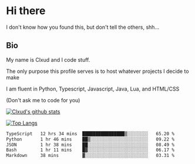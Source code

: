 

# Hi there
I don't know how you found this, but don't tell the others, shh...

## Bio
My name is Clxud and I code stuff.

The only purpose this profile serves is to host whatever projects I decide to make

I am fluent in Python, Typescript, Javascript, Java, Lua, and HTML/CSS



(Don't ask me to code for you)

[![Clxud's github stats](https://github-readme-stats.vercel.app/api?username=cloudwithax&count_private=true&theme=dark&show_icons=true)](https://github.com/anuraghazra/github-readme-stats) 

[![Top Langs](https://github-readme-stats.vercel.app/api/top-langs/?username=cloudwithax&theme=dark)](https://github.com/anuraghazra/github-readme-stats)

<!--START_SECTION:waka-->

```txt
TypeScript   12 hrs 34 mins  ████████████████▒░░░░░░░░   65.20 %
Python       1 hr 46 mins    ██▒░░░░░░░░░░░░░░░░░░░░░░   09.22 %
JSON         1 hr 38 mins    ██░░░░░░░░░░░░░░░░░░░░░░░   08.49 %
Bash         1 hr 11 mins    █▓░░░░░░░░░░░░░░░░░░░░░░░   06.17 %
Markdown     38 mins         ▓░░░░░░░░░░░░░░░░░░░░░░░░   03.31 %
```

<!--END_SECTION:waka-->







